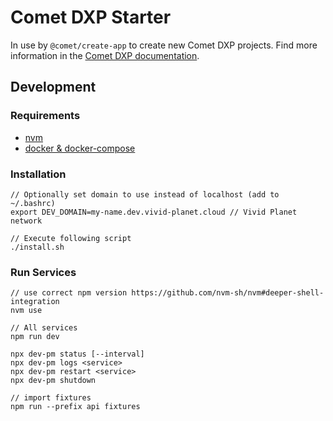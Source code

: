 # Comet DXP Starter

In use by `@comet/create-app` to create new Comet DXP projects. Find more information in the [Comet DXP documentation](https://docs.comet-dxp.com).

<!-- PROJECT_README_BEGIN Everything below this line will go into the Readme of projects created by @comet/create-app -->

## Development

### Requirements

-   [nvm](https://github.com/nvm-sh/nvm)
-   [docker & docker-compose](https://docs.docker.com/compose/)

### Installation

    // Optionally set domain to use instead of localhost (add to ~/.bashrc)
    export DEV_DOMAIN=my-name.dev.vivid-planet.cloud // Vivid Planet network

    // Execute following script
    ./install.sh

### Run Services

    // use correct npm version https://github.com/nvm-sh/nvm#deeper-shell-integration
    nvm use

    // All services
    npm run dev

    npx dev-pm status [--interval]
    npx dev-pm logs <service>
    npx dev-pm restart <service>
    npx dev-pm shutdown

    // import fixtures
    npm run --prefix api fixtures
